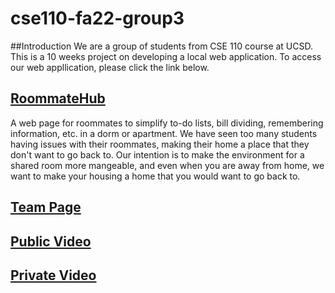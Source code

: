 # cse110-fa22-group3

##Introduction
We are a group of students from CSE 110 course at UCSD. This is a 10 weeks project on developing a local web application. To access our web appllication, please click the link below.

## [RoommateHub](https://cse110-fa22-group3.github.io/cse110-fa22-group3/)


A web page for roommates to simplify to-do lists, bill dividing, remembering information, etc. in a dorm or apartment.
We have seen too many students having issues with their roommates, making their home a place that they don't want to go back to. Our intention is to make the environment for a shared room more mangeable, and even when you are away from home, we want to make your housing a home that you would want to go back to.

## [Team Page](https://github.com/cse110-fa22-group3/cse110-fa22-group3/blob/main/admin/team.md)

## [Public Video](https://www.youtube.com/watch?v=LMd-PEQfZ7A)

## [Private Video](https://www.youtube.com/watch?v=AEUZUGKe_ms)
